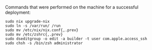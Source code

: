 
Commands that were performed on the machine for a successful deployment:

```shell
sudo nix upgrade-nix
sudo ln -s /var/run/ /run
sudo mv /etc/nix/nix.conf{,.prev}
sudo mv /etc/zshrc{,.prev}
sudo dseditgroup -o edit -a builder -t user com.apple.access_ssh
sudo chsh -s /bin/zsh administrator
```
